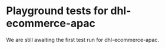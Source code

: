 # Playground tests for dhl-ecommerce-apac
We are still awaiting the first test run for dhl-ecommerce-apac.
